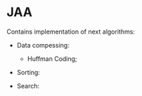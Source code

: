 # JAA

Contains implementation of next algorithms:

- Data compessing:
  - Huffman Coding;
  
- Sorting: 

- Search:
